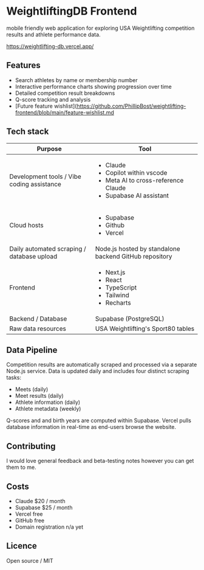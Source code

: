# WeightliftingDB Frontend
mobile friendly web application for exploring USA Weightlifting competition results and athlete performance data.

https://weightlifting-db.vercel.app/

## Features
- Search athletes by name or membership number
- Interactive performance charts showing progression over time
- Detailed competition result breakdowns
- Q-score tracking and analysis
- [Future feature wishlist](https://github.com/PhillipBost/weightlifting-frontend/blob/main/feature-wishlist.md

## Tech stack
|Purpose|Tool|
|------|---------|
| Development tools / Vibe coding assistance|<ul><li>Claude</li><li>Copilot within vscode</li><li>Meta AI to cross-reference Claude</li><li>Supabase AI assistant</li></ul> |
| Cloud hosts   | <ul><li>Supabase</li><li>Github</li><li>Vercel</ol> |
|Daily automated scraping / database upload|Node.js hosted by standalone backend GitHub repository|
|Frontend|<ul><li>Next.js</li><li>React</li><li>TypeScript</li><li>Tailwind</li><li>Recharts</li></ul>|
|Backend / Database|Supabase (PostgreSQL)|
|Raw data resources|USA Weightlifting's Sport80 tables|

## Data Pipeline
Competition results are automatically scraped and processed via a separate Node.js service. Data is updated daily and includes four distinct scraping tasks:
- Meets (daily)
- Meet results (daily)
- Athlete information (daily)
- Athlete metadata (weekly)

Q-scores and and birth years are computed within Supabase.
Vercel pulls database information in real-time as end-users browse the website.

## Contributing
I would love general feedback and beta-testing notes however you can get them to me.

## Costs
- Claude $20 / month
- Supabase $25 / month
- Vercel free
- GitHub free
- Domain registration n/a yet

## Licence
Open source / MIT